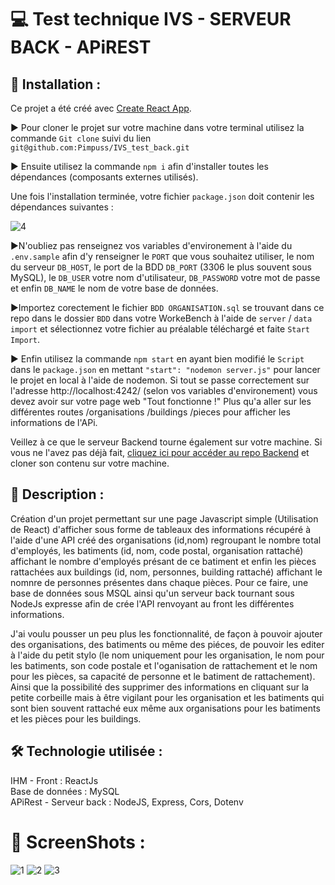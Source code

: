 # 💻 Test technique IVS - SERVEUR BACK - APiREST

## 📂 Installation :
Ce projet a été créé avec [Create React App](https://github.com/facebook/create-react-app).<br>

▶ Pour cloner le projet sur votre machine dans votre terminal utilisez la commande ```Git clone``` suivi du lien ```git@github.com:Pimpuss/IVS_test_back.git```

▶ Ensuite utilisez la commande ```npm i``` afin d'installer toutes les dépendances (composants externes utilisés).<br>

Une fois l'installation terminée, votre fichier ```package.json``` doit contenir les dépendances suivantes : <br>

![4](https://user-images.githubusercontent.com/89353029/169547449-9e59f85f-ee34-44ef-b359-4e1ec7775997.png)

▶N'oubliez pas renseignez vos variables d'environement à l'aide du ```.env.sample``` afin d'y renseigner le ```PORT``` que vous souhaitez utiliser, le nom du serveur ```DB_HOST```, le port de la BDD ```DB_PORT``` (3306 le plus souvent sous MySQL), le ```DB_USER``` votre nom d'utilisateur, ```DB_PASSWORD``` votre mot de passe et enfin ```DB_NAME``` le nom de votre base de données.

▶Importez corectement le fichier ```BDD ORGANISATION.sql``` se trouvant dans ce repo dans le dossier ```BDD``` dans votre WorkeBench à l'aide de ```server``` / ```data import``` et sélectionnez votre fichier au préalable téléchargé et faite ```Start Import```.

▶ Enfin utilisez la commande ```npm start```  en ayant bien modifié le ```Script``` dans le ```package.json``` en mettant ```"start": "nodemon server.js"``` pour lancer le projet en local à l'aide de nodemon. Si tout se passe correctement sur l'adresse http://localhost:4242/ (selon vos variables d'environement) vous devez avoir sur votre page web "Tout fonctionne !"
Plus qu'a aller sur les différentes routes /organisations /buildings /pieces pour afficher les informations de l'APi.

Veillez à ce que le serveur Backend tourne également sur votre machine. Si vous ne l'avez pas déjà fait, [cliquez ici pour accéder au repo Backend](https://github.com/Pimpuss/IVS_test_front) et cloner son contenu sur votre machine.

## 📝 Description :

Création d'un projet permettant sur une page Javascript simple (Utilisation de React) d'afficher sous forme de tableaux des informations récupéré à l'aide d'une API créé des organisations (id,nom) regroupant le nombre total d'employés, les batiments (id, nom, code postal, organisation rattaché) affichant le nombre d'employés présant de ce batiment et enfin les pièces rattachées aux buildings (id, nom, personnes, building rattaché) affichant le nomnre de personnes présentes dans chaque pièces.
Pour ce faire, une base de données sous MSQL ainsi qu'un serveur back tournant sous NodeJs expresse afin de crée l'API renvoyant au front les différentes informations.

J'ai voulu pousser un peu plus les fonctionnalité, de façon à pouvoir ajouter des organisations, des batiments ou même des piéces, de pouvoir les editer à l'aide du petit stylo (le nom uniquement pour les organisation, le nom pour les batiments, son code postale et l'oganisation de rattachement et le nom pour les pièces, sa capacité de personne et le batiment de rattachement). 
Ainsi que la possibilité des supprimer des informations en cliquant sur la petite corbeille mais à être vigilant pour les organisation et les batiments qui sont bien souvent rattaché eux même aux organisations pour les batiments et les pièces pour les buildings.

## 🛠 Technologie utilisée : 

IHM - Front : ReactJs <br>
Base de données : MySQL <br>
APiRest - Serveur back : NodeJS, Express, Cors, Dotenv

# 📸 ScreenShots :
![1](https://user-images.githubusercontent.com/89353029/169547230-1b06b733-9ea9-4096-9088-0e3ef7436920.png)
![2](https://user-images.githubusercontent.com/89353029/169547232-c70abd4e-645c-4587-b69f-e393495fcd0a.png)
![3](https://user-images.githubusercontent.com/89353029/169547237-57544e50-09f9-441a-b859-f9fba0b6d887.png)


